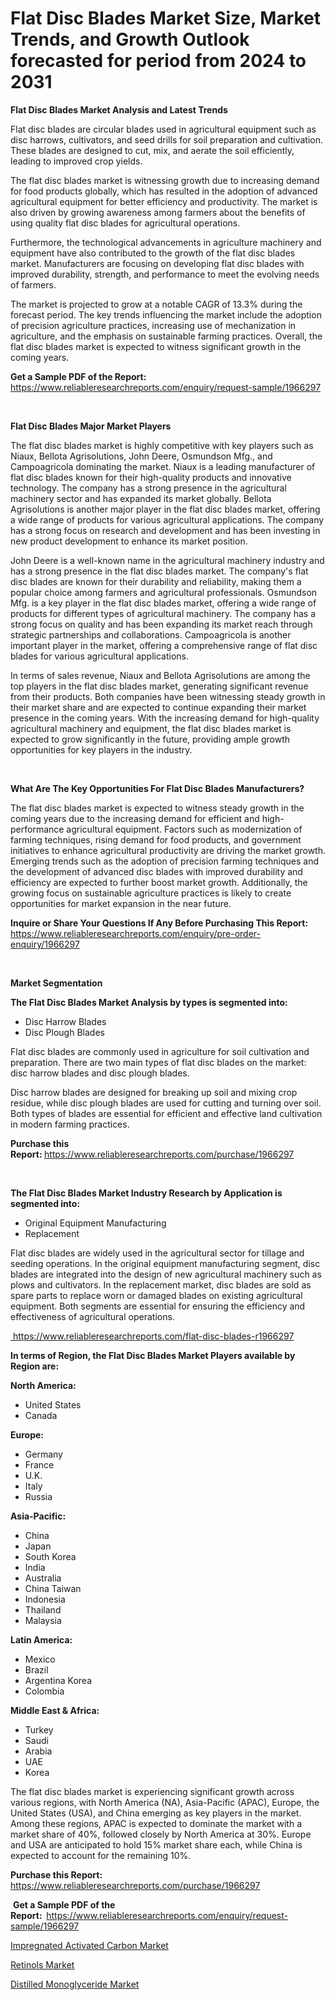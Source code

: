 <p><h1>Flat Disc Blades Market Size, Market Trends, and Growth Outlook forecasted for period from 2024 to 2031</h1></p><p><strong>Flat Disc Blades Market Analysis and Latest Trends</strong></p>
<p><p>Flat disc blades are circular blades used in agricultural equipment such as disc harrows, cultivators, and seed drills for soil preparation and cultivation. These blades are designed to cut, mix, and aerate the soil efficiently, leading to improved crop yields.</p><p>The flat disc blades market is witnessing growth due to increasing demand for food products globally, which has resulted in the adoption of advanced agricultural equipment for better efficiency and productivity. The market is also driven by growing awareness among farmers about the benefits of using quality flat disc blades for agricultural operations.</p><p>Furthermore, the technological advancements in agriculture machinery and equipment have also contributed to the growth of the flat disc blades market. Manufacturers are focusing on developing flat disc blades with improved durability, strength, and performance to meet the evolving needs of farmers.</p><p>The market is projected to grow at a notable CAGR of 13.3% during the forecast period. The key trends influencing the market include the adoption of precision agriculture practices, increasing use of mechanization in agriculture, and the emphasis on sustainable farming practices. Overall, the flat disc blades market is expected to witness significant growth in the coming years.</p></p>
<p><strong>Get a Sample PDF of the Report:&nbsp;</strong> <a href="https://www.reliableresearchreports.com/enquiry/request-sample/1966297">https://www.reliableresearchreports.com/enquiry/request-sample/1966297</a></p>
<p>&nbsp;</p>
<p><strong>Flat Disc Blades Major Market Players</strong></p>
<p><p>The flat disc blades market is highly competitive with key players such as Niaux, Bellota Agrisolutions, John Deere, Osmundson Mfg., and Campoagricola dominating the market. Niaux is a leading manufacturer of flat disc blades known for their high-quality products and innovative technology. The company has a strong presence in the agricultural machinery sector and has expanded its market globally. Bellota Agrisolutions is another major player in the flat disc blades market, offering a wide range of products for various agricultural applications. The company has a strong focus on research and development and has been investing in new product development to enhance its market position.</p><p>John Deere is a well-known name in the agricultural machinery industry and has a strong presence in the flat disc blades market. The company's flat disc blades are known for their durability and reliability, making them a popular choice among farmers and agricultural professionals. Osmundson Mfg. is a key player in the flat disc blades market, offering a wide range of products for different types of agricultural machinery. The company has a strong focus on quality and has been expanding its market reach through strategic partnerships and collaborations. Campoagricola is another important player in the market, offering a comprehensive range of flat disc blades for various agricultural applications.</p><p>In terms of sales revenue, Niaux and Bellota Agrisolutions are among the top players in the flat disc blades market, generating significant revenue from their products. Both companies have been witnessing steady growth in their market share and are expected to continue expanding their market presence in the coming years. With the increasing demand for high-quality agricultural machinery and equipment, the flat disc blades market is expected to grow significantly in the future, providing ample growth opportunities for key players in the industry.</p></p>
<p>&nbsp;</p>
<p><strong>What Are The Key Opportunities For Flat Disc Blades Manufacturers?</strong></p>
<p><p>The flat disc blades market is expected to witness steady growth in the coming years due to the increasing demand for efficient and high-performance agricultural equipment. Factors such as modernization of farming techniques, rising demand for food products, and government initiatives to enhance agricultural productivity are driving the market growth. Emerging trends such as the adoption of precision farming techniques and the development of advanced disc blades with improved durability and efficiency are expected to further boost market growth. Additionally, the growing focus on sustainable agriculture practices is likely to create opportunities for market expansion in the near future.</p></p>
<p><strong>Inquire or Share Your Questions If Any Before Purchasing This Report:</strong> <a href="https://www.reliableresearchreports.com/enquiry/pre-order-enquiry/1966297">https://www.reliableresearchreports.com/enquiry/pre-order-enquiry/1966297</a></p>
<p>&nbsp;</p>
<p><strong>Market Segmentation</strong></p>
<p><strong>The Flat Disc Blades Market Analysis by types is segmented into:</strong></p>
<p><ul><li>Disc Harrow Blades</li><li>Disc Plough Blades</li></ul></p>
<p><p>Flat disc blades are commonly used in agriculture for soil cultivation and preparation. There are two main types of flat disc blades on the market: disc harrow blades and disc plough blades.</p><p>Disc harrow blades are designed for breaking up soil and mixing crop residue, while disc plough blades are used for cutting and turning over soil. Both types of blades are essential for efficient and effective land cultivation in modern farming practices.</p></p>
<p><strong>Purchase this Report:&nbsp;</strong><a href="https://www.reliableresearchreports.com/purchase/1966297">https://www.reliableresearchreports.com/purchase/1966297</a></p>
<p>&nbsp;</p>
<p><strong>The Flat Disc Blades Market Industry Research by Application is segmented into:</strong></p>
<p><ul><li>Original Equipment Manufacturing</li><li>Replacement</li></ul></p>
<p><p>Flat disc blades are widely used in the agricultural sector for tillage and seeding operations. In the original equipment manufacturing segment, disc blades are integrated into the design of new agricultural machinery such as plows and cultivators. In the replacement market, disc blades are sold as spare parts to replace worn or damaged blades on existing agricultural equipment. Both segments are essential for ensuring the efficiency and effectiveness of agricultural operations.</p></p>
<p><a href="https://www.reliableresearchreports.com/flat-disc-blades-r1966297">&nbsp;https://www.reliableresearchreports.com/flat-disc-blades-r1966297</a></p>
<p><strong>In terms of Region, the Flat Disc Blades Market Players available by Region are:</strong></p>
<p>
    <p> <strong> North America: </strong>
        <ul>
            <li>United States</li>
            <li>Canada</li>
        </ul>
        </p> 
    <p> <strong> Europe: </strong>
        <ul>
            <li>Germany</li>
            <li>France</li>
            <li>U.K.</li>
            <li>Italy</li>
            <li>Russia</li>
        </ul>
        </p> 
    <p> <strong> Asia-Pacific: </strong>
        <ul>
            <li>China</li>
            <li>Japan</li>
            <li>South Korea</li>
            <li>India</li>
            <li>Australia</li>
            <li>China Taiwan</li>
            <li>Indonesia</li>
            <li>Thailand</li>
            <li>Malaysia</li>
        </ul>
        </p> 
    <p> <strong> Latin America: </strong>
        <ul>
            <li>Mexico</li>
            <li>Brazil</li>
            <li>Argentina Korea</li>
            <li>Colombia</li>
        </ul>
        </p> 
    <p> <strong> Middle East & Africa: </strong>
        <ul>
            <li>Turkey</li>
            <li>Saudi</li>
            <li>Arabia</li>
            <li>UAE</li>
            <li>Korea</li>
        </ul>
    </p>
    </p>
<p><p>The flat disc blades market is experiencing significant growth across various regions, with North America (NA), Asia-Pacific (APAC), Europe, the United States (USA), and China emerging as key players in the market. Among these regions, APAC is expected to dominate the market with a market share of 40%, followed closely by North America at 30%. Europe and USA are anticipated to hold 15% market share each, while China is expected to account for the remaining 10%.</p></p>
<p><strong>Purchase this Report: </strong><a href="https://www.reliableresearchreports.com/purchase/1966297">https://www.reliableresearchreports.com/purchase/1966297</a></p>
<p>&nbsp;<strong>Get a Sample PDF of the Report:&nbsp;&nbsp;</strong><a href="https://www.reliableresearchreports.com/enquiry/request-sample/1966297">https://www.reliableresearchreports.com/enquiry/request-sample/1966297</a></p>
<p><strong></strong></p>
<p><p><a href="https://www.linkedin.com/pulse/impregnated-activated-carbon-market-goal-estimating-size-future-aswie?trackingId=yg1urQHPP5mN%2BXMfrmjM3A%3D%3D">Impregnated Activated Carbon Market</a></p><p><a href="https://www.linkedin.com/pulse/retinols-market-goal-estimating-size-future-growth-potential-9fl6e?trackingId=A67OkQNVo7sRAFf%2B1hdzaw%3D%3D">Retinols Market</a></p><p><a href="https://www.linkedin.com/pulse/distilled-monoglyceride-market-offers-provide-insightful-data-kdmne?trackingId=mIB8UgOk6Oqke88rsJf6UA%3D%3D">Distilled Monoglyceride Market</a></p></p>